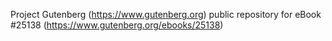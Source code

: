 Project Gutenberg (https://www.gutenberg.org) public repository for eBook #25138 (https://www.gutenberg.org/ebooks/25138)
